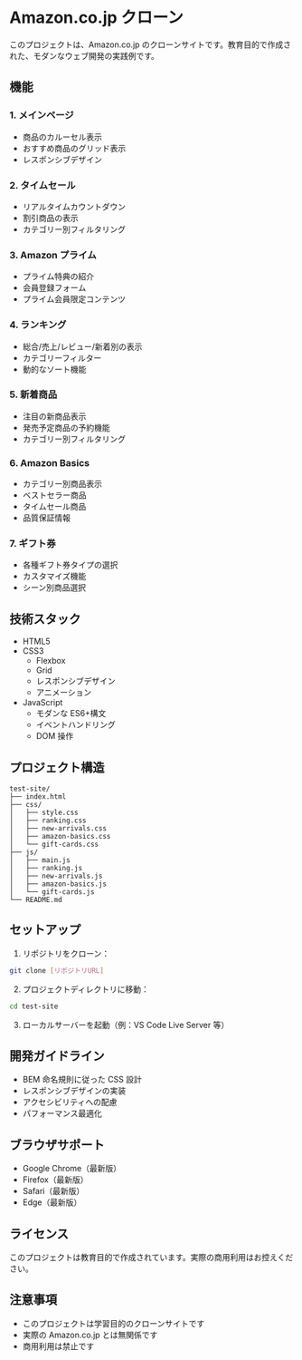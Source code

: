 # Amazon.co.jp クローン

このプロジェクトは、Amazon.co.jp のクローンサイトです。教育目的で作成された、モダンなウェブ開発の実践例です。

## 機能

### 1. メインページ

- 商品のカルーセル表示
- おすすめ商品のグリッド表示
- レスポンシブデザイン

### 2. タイムセール

- リアルタイムカウントダウン
- 割引商品の表示
- カテゴリー別フィルタリング

### 3. Amazon プライム

- プライム特典の紹介
- 会員登録フォーム
- プライム会員限定コンテンツ

### 4. ランキング

- 総合/売上/レビュー/新着別の表示
- カテゴリーフィルター
- 動的なソート機能

### 5. 新着商品

- 注目の新商品表示
- 発売予定商品の予約機能
- カテゴリー別フィルタリング

### 6. Amazon Basics

- カテゴリー別商品表示
- ベストセラー商品
- タイムセール商品
- 品質保証情報

### 7. ギフト券

- 各種ギフト券タイプの選択
- カスタマイズ機能
- シーン別商品選択

## 技術スタック

- HTML5
- CSS3
  - Flexbox
  - Grid
  - レスポンシブデザイン
  - アニメーション
- JavaScript
  - モダンな ES6+構文
  - イベントハンドリング
  - DOM 操作

## プロジェクト構造

```
test-site/
├── index.html
├── css/
│   ├── style.css
│   ├── ranking.css
│   ├── new-arrivals.css
│   ├── amazon-basics.css
│   └── gift-cards.css
├── js/
│   ├── main.js
│   ├── ranking.js
│   ├── new-arrivals.js
│   ├── amazon-basics.js
│   └── gift-cards.js
└── README.md
```

## セットアップ

1. リポジトリをクローン：

```bash
git clone [リポジトリURL]
```

2. プロジェクトディレクトリに移動：

```bash
cd test-site
```

3. ローカルサーバーを起動（例：VS Code Live Server 等）

## 開発ガイドライン

- BEM 命名規則に従った CSS 設計
- レスポンシブデザインの実装
- アクセシビリティへの配慮
- パフォーマンス最適化

## ブラウザサポート

- Google Chrome（最新版）
- Firefox（最新版）
- Safari（最新版）
- Edge（最新版）

## ライセンス

このプロジェクトは教育目的で作成されています。実際の商用利用はお控えください。

## 注意事項

- このプロジェクトは学習目的のクローンサイトです
- 実際の Amazon.co.jp とは無関係です
- 商用利用は禁止です
